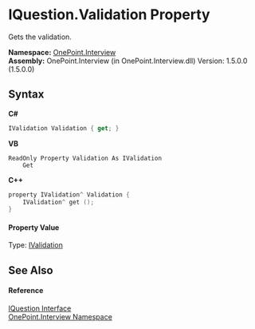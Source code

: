 # IQuestion.Validation Property 
 

Gets the validation.

**Namespace:**&nbsp;<a href="N_OnePoint_Interview">OnePoint.Interview</a><br />**Assembly:**&nbsp;OnePoint.Interview (in OnePoint.Interview.dll) Version: 1.5.0.0 (1.5.0.0)

## Syntax

**C#**<br />
``` C#
IValidation Validation { get; }
```

**VB**<br />
``` VB
ReadOnly Property Validation As IValidation
	Get
```

**C++**<br />
``` C++
property IValidation^ Validation {
	IValidation^ get ();
}
```


#### Property Value
Type: <a href="T_OnePoint_Interview_IValidation">IValidation</a>

## See Also


#### Reference
<a href="T_OnePoint_Interview_IQuestion">IQuestion Interface</a><br /><a href="N_OnePoint_Interview">OnePoint.Interview Namespace</a><br />